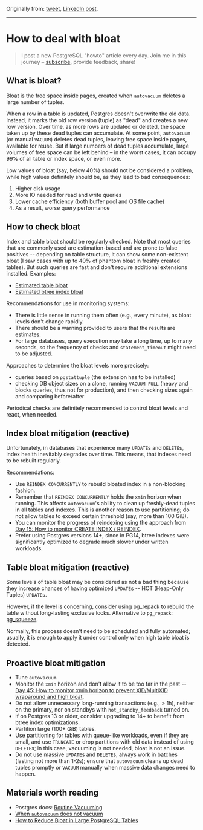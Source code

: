 Originally from: [tweet](https://twitter.com/samokhvalov/status/1723333152847077428), [LinkedIn post]().

---

# How to deal with bloat

> I post a new PostgreSQL "howto" article every day. Join me in this
> journey – [subscribe](https://twitter.com/samokhvalov/), provide feedback, share!

## What is bloat?

Bloat is the free space inside pages, created when `autovacuum` deletes a large number of tuples.

When a row in a table is updated, Postgres doesn't overwrite the old data. Instead, it marks the old row version (tuple)
as "dead" and creates a new row version. Over time, as more rows are updated or deleted, the space taken up by these
dead tuples can accumulate. At some point, `autovacuum` (or manual `VACUUM`) deletes dead tuples, leaving free space
inside pages, available for reuse. But if large numbers of dead tuples accumulate, large volumes of free space can be
left behind – in the worst cases, it can occupy 99% of all table or index space, or even more.

Low values of bloat (say, below 40%) should not be considered a problem, while high values definitely should be, as they
lead to bad consequences:

1. Higher disk usage
2. More IO needed for read and write queries
3. Lower cache efficiency (both buffer pool and OS file cache)
4. As a result, worse query performance

## How to check bloat

Index and table bloat should be regularly checked. Note that most queries that are commonly used are estimation-based
and are prone to false positives -- depending on table structure, it can show some non-existent bloat (I saw cases with
up to 40% of phantom bloat in freshly created tables). But such queries are fast and don't require additional extensions
installed. Examples:

- [Estimated table bloat](https://github.com/NikolayS/postgres_dba/blob/master/sql/b1_table_estimation.sql)
- [Estimated btree index bloat](https://github.com/NikolayS/postgres_dba/blob/master/sql/b2_btree_estimation.sql)

Recommendations for use in monitoring systems:

- There is little sense in running them often (e.g., every minute), as bloat levels don't change rapidly.
- There should be a warning provided to users that the results are estimates.
- For large databases, query execution may take a long time, up to many seconds, so the frequency of checks and
  `statement_timeout` might need to be adjusted.

Approaches to determine the bloat levels more precisely:

- queries based on `pgstattuple` (the extension has to be installed)
- checking DB object sizes on a clone, running `VACUUM FULL` (heavy and blocks queries, thus not for production), and
  then checking sizes again and comparing before/after

Periodical checks are definitely recommended to control bloat levels and react, when needed.

## Index bloat mitigation (reactive)

Unfortunately, in databases that experience many `UPDATE`s and `DELETE`s, index health inevitably degrades over time.
This means, that indexes need to be rebuilt regularly.

Recommendations:

* Use `REINDEX CONCURRENTLY` to rebuild bloated index in a non-blocking fashion.
* Remember that `REINDEX CONCURRENTLY` holds the `xmin` horizon when running. This affects `autovacuum`'s ability to
  clean up freshly-dead tuples in all tables and indexes. This is another reason to use partitioning; do not allow
  tables to exceed certain threshold (say, more than 100 GiB).
* You can monitor the progress of reindexing using the approach
  from [Day 15: How to monitor CREATE INDEX / REINDEX](0015_how_to_monitor_index_operations.md).
* Prefer using Postgres versions 14+, since in PG14, btree indexes were significantly optimized to degrade much slower
  under written workloads.

## Table bloat mitigation (reactive)

Some levels of table bloat may be considered as not a bad thing because they increase chances of having optimized
`UPDATE`s -- HOT (Heap-Only Tuples) `UPDATE`s.

However, if the level is concerning, consider using [pg_repack](https://github.com/reorg/pg_repack) to rebuild the table
without long-lasting exclusive locks. Alternative to `pg_repack`:
[pg_squeeze](https://github.com/cybertec-postgresql/pg_squeeze).

Normally, this process doesn't need to be scheduled and fully automated; usually, it is enough to apply it under control
only when high table bloat is detected.

## Proactive bloat mitigation

* Tune `autovacuum`.
* Monitor the `xmin` horizon and don't allow it to be too far in the past --
  [Day 45: How to monitor xmin horizon to prevent XID/MultiXID wraparound and high bloat](0045_how_to_monitor_xmin_horizon.md).
* Do not allow unnecessary long-running transactions (e.g., > 1h), neither on the primary, nor on standbys with
  `hot_standby_feedback` turned on.
* If on Postgres 13 or older, consider upgrading to 14+ to benefit from btree index optimizations.
* Partition large (100+ GiB) tables.
* Use partitioning for tables with queue-like workloads, even if they are small, and use `TRUNCATE` or drop partitions
  with old data instead of using `DELETE`s; in this case, vacuuming is not needed, bloat is not an issue.
* Do not use massive `UPDATE`s and `DELETE`s, always work in batches (lasting not more than 1-2s);
  ensure that `autovacuum` cleans up dead tuples promptly or `VACUUM` manually when massive data changes need to happen.

## Materials worth reading

* Postgres docs: [Routine Vacuuming](https://postgresql.org/docs/current/routine-vacuuming.html)
* [When `autovacuum` does not vacuum](https://2ndquadrant.com/en/blog/when-`autovacuum`-does-not-vacuum/)
* [How to Reduce Bloat in Large PostgreSQL Tables](https://timescale.com/learn/how-to-reduce-bloat-in-large-postgresql-tables/)
